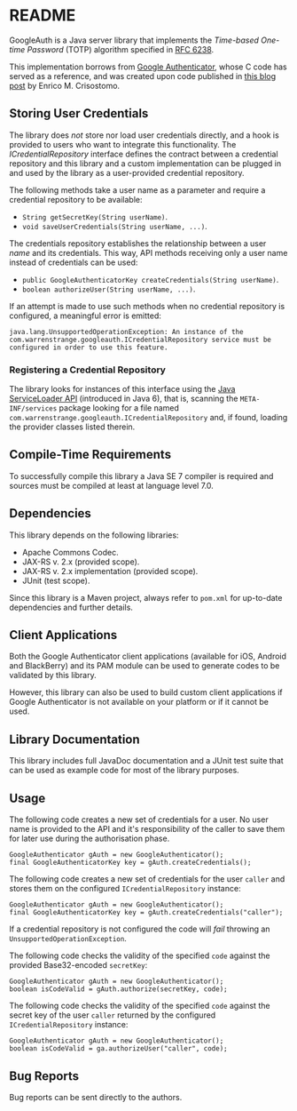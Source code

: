 README
======

GoogleAuth is a Java server library that implements the _Time-based One-time
Password_ (TOTP) algorithm specified in [RFC 6238][RFC6238].

This implementation borrows from [Google Authenticator][gauth], whose C code has
served as a reference, and was created upon code published in
[this blog post][tgb] by Enrico M. Crisostomo.

Storing User Credentials
------------------------

The library does *not* store nor load user credentials directly, and a hook is
provided to users who want to integrate this functionality.
The *ICredentialRepository* interface defines the contract between a credential
repository and this library and a custom implementation can be plugged in and
used by the library as a user-provided credential repository.

The following methods take a user name as a parameter and require a credential
repository to be available:

  * `String getSecretKey(String userName)`.
  * `void saveUserCredentials(String userName, ...)`.

The credentials repository establishes the relationship between a user _name_
and its credentials.  This way, API methods receiving only a user name instead
of credentials can be used:

  * `public GoogleAuthenticatorKey createCredentials(String userName)`.
  * `boolean authorizeUser(String userName, ...)`.

If an attempt is made to use such methods when no credential repository is
configured, a meaningful error is emitted:

    java.lang.UnsupportedOperationException: An instance of the
    com.warrenstrange.googleauth.ICredentialRepository service must be
    configured in order to use this feature.

### Registering a Credential Repository

The library looks for instances of this interface using the
[Java ServiceLoader API][serviceLoader] (introduced in Java 6), that is,
scanning the `META-INF/services` package looking for a file named
`com.warrenstrange.googleauth.ICredentialRepository` and, if found, loading the
provider classes listed therein.

Compile-Time Requirements
-------------------------

To successfully compile this library a Java SE 7 compiler is required and
sources must be compiled at least at language level 7.0.

Dependencies
-------------------------

This library depends on the following libraries:

  * Apache Commons Codec.
  * JAX-RS v. 2.x (provided scope).
  * JAX-RS v. 2.x implementation (provided scope).
  * JUnit (test scope).

Since this library is a Maven project, always refer to `pom.xml` for up-to-date
dependencies and further details.

Client Applications
-------------------

Both the Google Authenticator client applications (available for iOS, Android
and BlackBerry) and its PAM module can be used to generate codes to be validated
by this library.

However, this library can also be used to build custom client applications if
Google Authenticator is not available on your platform or if it cannot be used.

Library Documentation
---------------------

This library includes full JavaDoc documentation and a JUnit test suite that can
be used as example code for most of the library purposes.

Usage
-----

The following code creates a new set of credentials for a user. No user name is
provided to the API and it's responsibility of the caller to save them for later
use during the authorisation phase.

    GoogleAuthenticator gAuth = new GoogleAuthenticator();
    final GoogleAuthenticatorKey key = gAuth.createCredentials();

The following code creates a new set of credentials for the user `caller` and
stores them on the configured `ICredentialRepository` instance:

    GoogleAuthenticator gAuth = new GoogleAuthenticator();
    final GoogleAuthenticatorKey key = gAuth.createCredentials("caller");

If a credential repository is not configured the code will *fail* throwing an
`UnsupportedOperationException`.

The following code checks the validity of the specified `code` against the
provided Base32-encoded `secretKey`:

    GoogleAuthenticator gAuth = new GoogleAuthenticator();
    boolean isCodeValid = gAuth.authorize(secretKey, code);

The following code checks the validity of the specified `code` against the
secret key of the user `caller` returned by the configured
`ICredentialRepository` instance:

    GoogleAuthenticator gAuth = new GoogleAuthenticator();
    boolean isCodeValid = ga.authorizeUser("caller", code);

Bug Reports
-----------

Bug reports can be sent directly to the authors.

[RFC6238]: https://tools.ietf.org/html/rfc6238
[gauth]: https://code.google.com/p/google-authenticator/
[tgb]: http://thegreyblog.blogspot.com/2011/12/google-authenticator-using-it-in-your.html?q=google+authenticator
[serviceLoader]: http://docs.oracle.com/javase/6/docs/api/java/util/ServiceLoader.html
[SecureRandom]: http://docs.oracle.com/javase/8/docs/api/java/security/SecureRandom.html
[sr-algorithms]: http://docs.oracle.com/javase/8/docs/technotes/guides/security/StandardNames.html#SecureRandom